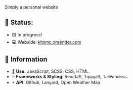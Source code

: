 Simply a personal website

## 💢 Status: 
- 🟨 In progress!
- 💻 Webside: [kitomc.onrender.com](https://kitomc.onrender.com/)
## 🍃 Information
- 🧨 **Use:** JavaScript, SCSS, CSS, HTML.
- 💦 **Frameworks & Styling**: ReactJS, TippyJS, Tailwindcss.
- ⚡ **API**: Github, Lanyard, Open Weather Map
